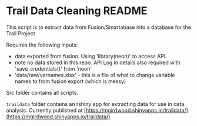 # Trail Data Cleaning README

This script is to extract data from Fusion/Smartabase into a database for the Trail Project

Requires the following inputs:
  - data exported from fusion. Using 'library(neon)' to access API. 
  - note no data stored in this repo. API Log in details also required with 'save_credentials()' from 'neon' 
  - 'data/raw/varnames.xlsx' - this is a file of what to change variable names to from fusion export (which is messy)

Src folder contains all scripts.

`traildata` folder contains an rshiny app for extracting data for use in data analysis. Currently published at [https://mgirdwood.shinyapps.io/traildata/](https://mgirdwood.shinyapps.io/traildata/)
